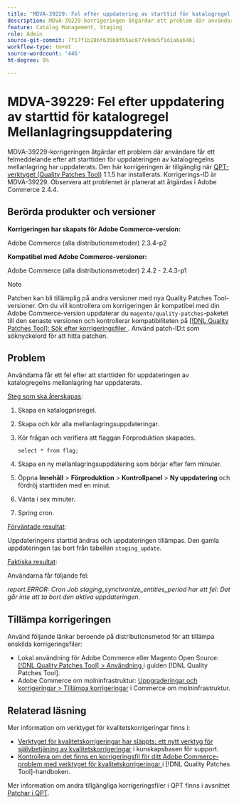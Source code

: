 ```yaml
---
title: 'MDVA-39229: Fel efter uppdatering av starttid för katalogregel Mellanlagringsuppdatering'
description: MDVA-39229-korrigeringen åtgärdar ett problem där användare får ett felmeddelande efter att starttiden för uppdateringen av katalogregelns mellanlagring har uppdaterats. Den här korrigeringen är tillgänglig när [QPT-verktyget (Quality Patches Tool)](https://experienceleague.adobe.com/en/docs/commerce-knowledge-base/kb/announcements/commerce-announcements/magento-quality-patches-released-new-tool-to-self-serve-quality-patches) 1.1.5 är installerat. Korrigerings-ID är MDVA-39229. Observera att problemet är planerat att åtgärdas i Adobe Commerce 2.4.4.
feature: Catalog Management, Staging
role: Admin
source-git-commit: 7f17f1b286f635b8f65ac877e9de5f1d1a6a6461
workflow-type: tm+mt
source-wordcount: '446'
ht-degree: 0%

---
```


# MDVA-39229: Fel efter uppdatering av starttid för katalogregel Mellanlagringsuppdatering

MDVA-39229-korrigeringen åtgärdar ett problem där användare får ett felmeddelande efter att starttiden för uppdateringen av katalogregelns mellanlagring har uppdaterats. Den här korrigeringen är tillgänglig när [QPT-verktyget (Quality Patches Tool)](https://experienceleague.adobe.com/en/docs/commerce-knowledge-base/kb/announcements/commerce-announcements/magento-quality-patches-released-new-tool-to-self-serve-quality-patches) 1.1.5 har installerats. Korrigerings-ID är MDVA-39229. Observera att problemet är planerat att åtgärdas i Adobe Commerce 2.4.4.

## Berörda produkter och versioner

**Korrigeringen har skapats för Adobe Commerce-version:**

Adobe Commerce (alla distributionsmetoder) 2.3.4-p2

**Kompatibel med Adobe Commerce-versioner:**

Adobe Commerce (alla distributionsmetoder) 2.4.2 - 2.4.3-p1

>[!NOTE]
>
>Patchen kan bli tillämplig på andra versioner med nya Quality Patches Tool-versioner. Om du vill kontrollera om korrigeringen är kompatibel med din Adobe Commerce-version uppdaterar du `magento/quality-patches`-paketet till den senaste versionen och kontrollerar kompatibiliteten på [[!DNL Quality Patches Tool]: Sök efter korrigeringsfiler ](https://experienceleague.adobe.com/en/docs/commerce-knowledge-base/kb/announcements/commerce-announcements/magento-quality-patches-released-new-tool-to-self-serve-quality-patches). Använd patch-ID:t som söknyckelord för att hitta patchen.

## Problem

Användarna får ett fel efter att starttiden för uppdateringen av katalogregelns mellanlagring har uppdaterats.

<u>Steg som ska återskapas</u>:

1. Skapa en katalogprisregel.
1. Skapa och kör alla mellanlagringsuppdateringar.
1. Kör frågan och verifiera att flaggan Förproduktion skapades.


   `select * from flag;`


1. Skapa en ny mellanlagringsuppdatering som börjar efter fem minuter.
1. Öppna **Innehåll** > **Förproduktion** > **Kontrollpanel** > **Ny uppdatering** och fördröj starttiden med en minut.
1. Vänta i sex minuter.
1. Spring cron.

<u>Förväntade resultat</u>:

Uppdateringens starttid ändras och uppdateringen tillämpas. Den gamla uppdateringen tas bort från tabellen `staging_update`.

<u>Faktiska resultat</u>:

Användarna får följande fel:

*report.ERROR: Cron Job staging_synchronize_entities_period har ett fel: Det går inte att ta bort den aktiva uppdateringen.*

## Tillämpa korrigeringen

Använd följande länkar beroende på distributionsmetod för att tillämpa enskilda korrigeringsfiler:

* Lokal användning för Adobe Commerce eller Magento Open Source: [[!DNL Quality Patches Tool] > Användning ](/help/tools/quality-patches-tool/usage.md) i guiden [!DNL Quality Patches Tool].
* Adobe Commerce om molninfrastruktur: [Uppgraderingar och korrigeringar > Tillämpa korrigeringar](https://experienceleague.adobe.com/docs/commerce-cloud-service/user-guide/develop/upgrade/apply-patches.html) i Commerce om molninfrastruktur.

## Relaterad läsning

Mer information om verktyget för kvalitetskorrigeringar finns i:

* [Verktyget för kvalitetskorrigeringar har släppts: ett nytt verktyg för självbetjäning av kvalitetskorrigeringar](https://experienceleague.adobe.com/en/docs/commerce-knowledge-base/kb/announcements/commerce-announcements/magento-quality-patches-released-new-tool-to-self-serve-quality-patches) i kunskapsbasen för support.
* [Kontrollera om det finns en korrigeringsfil för ditt Adobe Commerce-problem med verktyget för kvalitetskorrigeringar ](/help/tools/quality-patches-tool/patches-available-in-qpt/check-patch-for-magento-issue-with-magento-quality-patches.md) i [!DNL Quality Patches Tool]-handboken.

Mer information om andra tillgängliga korrigeringsfiler i QPT finns i avsnittet [Patchar i QPT](https://experienceleague.adobe.com/tools/commerce-quality-patches/index.html-).
